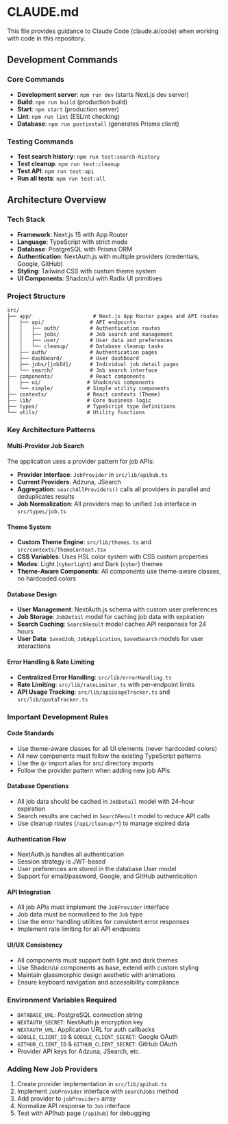 # CLAUDE.md

This file provides guidance to Claude Code (claude.ai/code) when working with code in this repository.

## Development Commands

### Core Commands
- **Development server**: `npm run dev` (starts Next.js dev server)
- **Build**: `npm run build` (production build)
- **Start**: `npm start` (production server)
- **Lint**: `npm run lint` (ESLint checking)
- **Database**: `npm run postinstall` (generates Prisma client)

### Testing Commands
- **Test search history**: `npm run test:search-history`
- **Test cleanup**: `npm run test:cleanup`
- **Test API**: `npm run test:api`
- **Run all tests**: `npm run test:all`

## Architecture Overview

### Tech Stack
- **Framework**: Next.js 15 with App Router
- **Language**: TypeScript with strict mode
- **Database**: PostgreSQL with Prisma ORM
- **Authentication**: NextAuth.js with multiple providers (credentials, Google, GitHub)
- **Styling**: Tailwind CSS with custom theme system
- **UI Components**: Shadcn/ui with Radix UI primitives

### Project Structure
```
src/
├── app/                    # Next.js App Router pages and API routes
│   ├── api/               # API endpoints
│   │   ├── auth/          # Authentication routes
│   │   ├── jobs/          # Job search and management
│   │   ├── user/          # User data and preferences
│   │   └── cleanup/       # Database cleanup tasks
│   ├── auth/              # Authentication pages
│   ├── dashboard/         # User dashboard
│   ├── jobs/[jobId]/      # Individual job detail pages
│   └── search/            # Job search interface
├── components/            # React components
│   ├── ui/               # Shadcn/ui components
│   └── simple/           # Simple utility components
├── contexts/             # React contexts (Theme)
├── lib/                  # Core business logic
├── types/                # TypeScript type definitions
└── utils/                # Utility functions
```

### Key Architecture Patterns

#### Multi-Provider Job Search
The application uses a provider pattern for job APIs:
- **Provider Interface**: `JobProvider` in `src/lib/apihub.ts`
- **Current Providers**: Adzuna, JSearch
- **Aggregation**: `searchAllProviders()` calls all providers in parallel and deduplicates results
- **Job Normalization**: All providers map to unified `Job` interface in `src/types/job.ts`

#### Theme System
- **Custom Theme Engine**: `src/lib/themes.ts` and `src/contexts/ThemeContext.tsx`
- **CSS Variables**: Uses HSL color system with CSS custom properties
- **Modes**: Light (`cyberlight`) and Dark (`cyber`) themes
- **Theme-Aware Components**: All components use theme-aware classes, no hardcoded colors

#### Database Design
- **User Management**: NextAuth.js schema with custom user preferences
- **Job Storage**: `JobDetail` model for caching job data with expiration
- **Search Caching**: `SearchResult` model caches API responses for 24 hours
- **User Data**: `SavedJob`, `JobApplication`, `SavedSearch` models for user interactions

#### Error Handling & Rate Limiting
- **Centralized Error Handling**: `src/lib/errorHandling.ts`
- **Rate Limiting**: `src/lib/rateLimiter.ts` with per-endpoint limits
- **API Usage Tracking**: `src/lib/apiUsageTracker.ts` and `src/lib/quotaTracker.ts`

### Important Development Rules

#### Code Standards
- Use theme-aware classes for all UI elements (never hardcoded colors)
- All new components must follow the existing TypeScript patterns
- Use the `@/` import alias for src/ directory imports
- Follow the provider pattern when adding new job APIs

#### Database Operations
- All job data should be cached in `JobDetail` model with 24-hour expiration
- Search results are cached in `SearchResult` model to reduce API calls
- Use cleanup routes (`/api/cleanup/*`) to manage expired data

#### Authentication Flow
- NextAuth.js handles all authentication
- Session strategy is JWT-based
- User preferences are stored in the database User model
- Support for email/password, Google, and GitHub authentication

#### API Integration
- All job APIs must implement the `JobProvider` interface
- Job data must be normalized to the `Job` type
- Use the error handling utilities for consistent error responses
- Implement rate limiting for all API endpoints

#### UI/UX Consistency
- All components must support both light and dark themes
- Use Shadcn/ui components as base, extend with custom styling
- Maintain glassmorphic design aesthetic with animations
- Ensure keyboard navigation and accessibility compliance

### Environment Variables Required
- `DATABASE_URL`: PostgreSQL connection string
- `NEXTAUTH_SECRET`: NextAuth.js encryption key
- `NEXTAUTH_URL`: Application URL for auth callbacks
- `GOOGLE_CLIENT_ID` & `GOOGLE_CLIENT_SECRET`: Google OAuth
- `GITHUB_CLIENT_ID` & `GITHUB_CLIENT_SECRET`: GitHub OAuth
- Provider API keys for Adzuna, JSearch, etc.

### Adding New Job Providers
1. Create provider implementation in `src/lib/apihub.ts`
2. Implement `JobProvider` interface with `searchJobs` method
3. Add provider to `jobProviders` array
4. Normalize API response to `Job` interface
5. Test with APIhub page (`/apihub`) for debugging